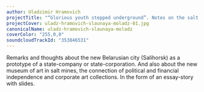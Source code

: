 ```yaml
---
author: Uladzimir Hramovich
projectTitle: "“Glorious youth stepped underground”. Notes on the salt galleries as museums of the corporation-state"
projectCover: uladz-hramovich-slaunaya-moladz-01.jpg
canonicalName: uladz-hramovich-slaunaya-moladz
coverColor: "255,0,0"
soundcloudTrackId: "353846531"
---
```


Remarks and thoughts about the new Belarusian city (Salihorsk) as a prototype of a state-company or state-corporation. And also about the new museum of art in salt mines, the connection of political and financial independence and corporate art collections.
In the form of an essay-story with slides.
